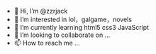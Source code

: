 - 👋 Hi, I’m @zzrjack
- 👀 I’m interested in lol，galgame，novels
- 🌱 I’m currently learning html5 css3 JavaScript
- 💞️ I’m looking to collaborate on ...
- 📫 How to reach me ...

<!---
zzrjack/zzrjack is a ✨ special ✨ repository because its `README.md` (this file) appears on your GitHub profile.
You can click the Preview link to take a look at your changes.
--->
